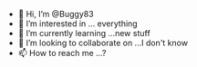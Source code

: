 - 👋 Hi, I’m @Buggy83
- 👀 I’m interested in ... everything 
- 🌱 I’m currently learning ...new stuff
- 💞️ I’m looking to collaborate on ...I don't know 
- 📫 How to reach me ...?

<!---
Buggy83/Buggy83 is a ✨ special ✨ repository because its `README.md` (this file) appears on your GitHub profile.
You can click the Preview link to take a look at your changes.
--->
